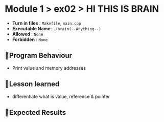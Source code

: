 # Module 1 > ex02 > HI THIS IS BRAIN

- **Turn in files**  : `Makefile`, `main.cpp`
- **Executable Name**: `./brain(--Anything--)`
- **Allowed**        : `None`
- **Forbidden**        : `None`

## 📝Program Behaviour
- Print value and memory addresses

## 🤔Lesson learned
- differentiate what is value, reference & pointer

## 🧪Expected Results


